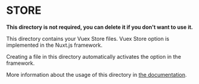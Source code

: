 # STORE

**This directory is not required, you can delete it if you don't want to use it.**

This directory contains your Vuex Store files.
Vuex Store option is implemented in the Nuxt.js framework.

Creating a file in this directory automatically activates the option in the framework.

More information about the usage of this directory in [the documentation](https://nuxtjs.org/guide/vuex-store).

<!-- update: 2025-07-31T19:46:58.384998 -->

<!-- update: 2025-07-31T19:51:43.650577 -->
